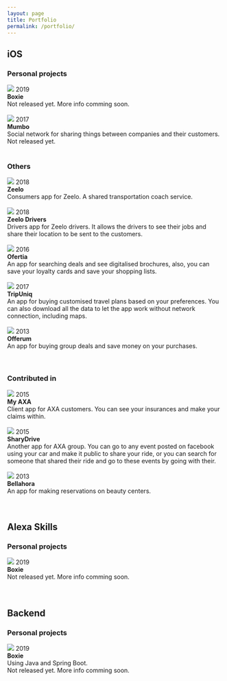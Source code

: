 ```yaml
---
layout: page
title: Portfolio
permalink: /portfolio/
---
```


<h2>iOS</h2>
<h3>Personal projects</h3>

<article>
	<img class="appstoreicon" src="/page_assets/images/portfolio/boxie_icon.png"/>
    <span class="post-meta">2019</span> <br /><b>Boxie</b><br />Not released yet. More info comming soon.
</article>
<br/>
<article>
	<img class="appstoreicon" src="/page_assets/images/portfolio/mumbo_icon.jpg"/>
    <span class="post-meta">2017</span> <br /><b>Mumbo</b><br />Social network for sharing things between companies and their customers. Not released yet.
</article>
<br/>

<h3>Others</h3>

<article>
	<img class="appstoreicon" src="/page_assets/images/portfolio/zeelo_consumers_icon.jpg"/>
    <span class="post-meta">2018</span> <br /><b>Zeelo</b><br />Consumers app for Zeelo. A shared transportation coach service.
</article>
<br/>
<article>
	<img class="appstoreicon" src="/page_assets/images/portfolio/zeelo_drivers_icon.jpg"/>
    <span class="post-meta">2018</span> <br /><b>Zeelo Drivers</b><br />Drivers app for Zeelo drivers. It allows the drivers to see their jobs and share their location to be sent to the customers.
</article>
<br/>
<article>
	<img class="appstoreicon" src="/page_assets/images/portfolio/ofertia_icon.jpg"/>
    <span class="post-meta">2016</span> <br /><b>Ofertia</b><br />An app for searching deals and see digitalised brochures, also, you can save your loyalty cards and save your shopping lists.
</article>
<br/>
<article>
	<img class="appstoreicon" src="/page_assets/images/portfolio/tripuniq_icon.jpg"/>
    <span class="post-meta">2017</span> <br /><b>TripUniq</b><br />An app for buying customised travel plans based on your preferences. You can also download all the data to let the app work without network connection, including maps.
</article>
<br/>
<article>
	<img class="appstoreicon" src="/page_assets/images/portfolio/offerum_icon.png"/>
    <span class="post-meta">2013</span> <br /><b>Offerum</b><br />An app for buying group deals and save money on your purchases.<br/><br/>
</article>

<br/>

<h3>Contributed in</h3>

<article>
	<img class="appstoreicon" src="/page_assets/images/portfolio/my_axa_icon.jpg"/>
    <span class="post-meta">2015</span> <br /><b>My AXA</b><br />Client app for AXA customers. You can see your insurances and make your claims within. 
</article>
<br/>
<article>
	<img class="appstoreicon" src="/page_assets/images/portfolio/sharydrive_icon.png"/>
    <span class="post-meta">2015</span> <br /><b>SharyDrive</b><br />Another app for AXA group. You can go to any event posted on facebook using your car and make it public to share your ride, or you can search for someone that shared their ride and go to these events by going with their.
</article>
<br/>
<article>
	<img class="appstoreicon" src="/page_assets/images/portfolio/bellahora_icon.png"/>
    <span class="post-meta">2013</span> <br /><b>Bellahora</b><br />An app for making reservations on beauty centers.
</article>
<br/><br/>
<h2>Alexa Skills</h2>
<h3>Personal projects</h3>

<article>
	<img class="appstoreicon" src="/page_assets/images/portfolio/boxie_icon.png"/>
    <span class="post-meta">2019</span> <br /><b>Boxie</b><br />Not released yet. More info comming soon.
</article>
<br/>

<br/>
<h2>Backend</h2>
<h3>Personal projects</h3>

<article>
	<img class="appstoreicon" src="/page_assets/images/portfolio/boxie_icon.png"/>
    <span class="post-meta">2019</span> <br /><b>Boxie</b><br />Using Java and Spring Boot.<br/>Not released yet. More info comming soon.
</article>
<br/>